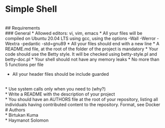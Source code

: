 # Simple Shell
</br>
## Requirements
</br>
### General
* Allowed editors: vi, vim, emacs
* All your files will be compiled on Ubuntu 20.04 LTS using gcc, using the options -Wall -Werror -Wextra -pedantic -std=gnu89
* All your files should end with a new line
* A README.md file, at the root of the folder of the project is mandatory
* Your code should use the Betty style. It will be checked using betty-style.pl and betty-doc.pl
* Your shell should not have any memory leaks
* No more than 5 functions per file

* All your header files should be include guarded
</br>
* Use system calls only when you need to (why?)
</br>
* Write a README with the description of your project
</br>
* You should have an AUTHORS file at the root of your repository, listing all individuals having contributed content to the repository. Format, see Docker
</br>
# Authors
</br>
* Birtukan Kuma
</br>
* Haymanot Solomon
